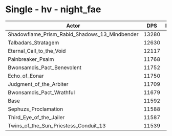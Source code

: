 # Single - hv - night_fae
| Actor | DPS | Increase |
|---|:---:|:---:|
|Shadowflame_Prism_Rabid_Shadows_13_Mindbender|13280|14.57%|
|Talbadars_Stratagem|12630|8.95%|
|Eternal_Call_to_the_Void|12117|4.53%|
|Painbreaker_Psalm|11768|1.52%|
|Bwonsamdis_Pact_Benevolent|11752|1.38%|
|Echo_of_Eonar|11750|1.37%|
|Judgment_of_the_Arbiter|11709|1.01%|
|Bwonsamdis_Pact_Wrathful|11679|0.75%|
|Base|11592|0.00%|
|Sephuzs_Proclamation|11588|-0.03%|
|Third_Eye_of_the_Jailer|11587|-0.05%|
|Twins_of_the_Sun_Priestess_Conduit_13|11539|-0.46%|
